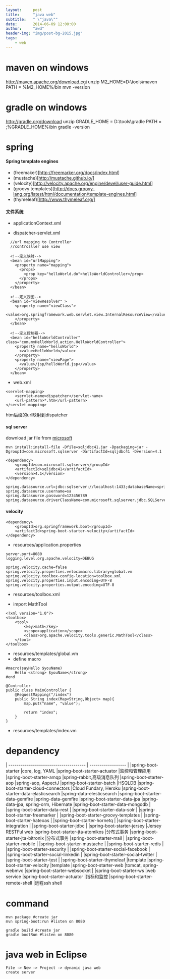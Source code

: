 ```yaml
---
layout:     post
title:      "java web"
subtitle:   " \"java\""
date:       2014-06-09 12:00:00
author:     "awd"
header-img: "img/post-bg-2015.jpg"
tags:
    - web
---
```




# maven on windows
http://maven.apache.org/download.cgi
unzip
M2_HOME=D:\tools\maven
PATH = %M2_HOME%/bin
mvn -version




# gradle on windows
http://gradle.org/download
unzip
GRADLE_HOME = D:\tools\gradle
PATH = ;%GRADLE_HOME%\bin
gradle -version



# spring

#### Spring template engines

- (freemaker)[http://freemarker.org/docs/index.html]
- (mustache)[http://mustache.github.io/]
- (velocity)[http://velocity.apache.org/engine/devel/user-guide.html]
- (groovy templates)[http://docs.groovy-lang.org/latest/html/documentation/template-engines.html]
- (thymeleaf)[http://www.thymeleaf.org/]



#### 文件系统

- applicationContext.xml
  
- dispatcher-servlet.xml

```
  //url mapping to Controller
  //controsller use view 

  <!--定义映射-->
  <bean id="urlMapping">
    <property name="mapping">
      <props> 
        <prop key="helloWorld.do">helloWorldController</prop> 
      </props> 
    </property>
  </bean>

  <!--定义视图--> 
  <bean id="viewResolver" >
    <property name="viewClass"> 
      <value>org.springframework.web.servlet.view.InternalResourceView</value> 
    </property>
  </bean>

  <!--定义控制器--> 
  <bean id="helloWorldController" class="com.myHelloWorld.action.HelloWorldController"> 
    <property name="helloWorld"> 
      <value>HelloWorld</value> 
    </property> 
    <property name="viewPage"> 
      <value>/jsp/helloWorld.jsp</value> 
    </property> 
  </bean> 
```



- web.xml


```
<servlet-mapping>
    <servlet-name>dispatcher</servlet-name>
    <url-pattern>*.htm</url-pattern>
</servlet-mapping>
```

htm后缀的url映射到dispatcher



#### sql server

download jar file from [microsoft](http://www.microsoft.com/en-us/download/details.aspx?displaylang=en&id=11774)

```
mvn install:install-file -Dfile=sqljdbc41.jar -Dpackaging=jar -DgroupId=com.microsoft.sqlserver -DartifactId=sqljdbc41 -Dversion=4.1
```

```
<dependency>
	<groupId>com.microsoft.sqlserver</groupId>
	<artifactId>sqljdbc41</artifactId>
	<version>4.1</version>
</dependency>
```

```
spring.datasource.url=jdbc:sqlserver://localhost:1433;databaseName=spring;integratedSecurity=false
spring.datasource.username=sa
spring.datasource.password=123456789
spring.datasource.driverClassName=com.microsoft.sqlserver.jdbc.SQLServerDriver
```



#### velocity

```
<dependency>
	<groupId>org.springframework.boot</groupId>
	<artifactId>spring-boot-starter-velocity</artifactId>
</dependency>
```


- resources/application.properties

```
server.port=8080
logging.level.org.apache.velocity=DEBUG

spring.velocity.cache=false
spring.velocity.properties.velocimacro.library=global.vm
spring.velocity.toolbox-config-location=toolbox.xml
spring.velocity.properties.input.encoding=UTF-8
spring.velocity.properties.output.encoding=UTF-8
```


- resources/toolbox.xml

- import MathTool

```
<?xml version="1.0"?>
<toolbox>
	<tool>
  		<key>math</key>
  		<scope>application</scope>
  		<class>org.apache.velocity.tools.generic.MathTool</class>
	</tool>
</toolbox>
```


- resources/templates/global.vm
- define macro

```
#macro(sayHello $youName)
	Hello <strong> $youName</strong>
#end
```


```
@Controller
public class MainController {
	@RequestMapping("/index")
	public String index(Map<String,Object> map){
		map.put("name", "value");

		return "index";
	}
}
```


- resources/templates/index.vm




# depandency

| -------------------------------------- | ------------------ |
|spring-boot-starter                     |core, log, YAML
|spring-boot-starter-actuator            |监控和管理应用
|spring-boot-starter-amqp                |spring-rabbit,高级消息队列
|spring-boot-starter-aop                 |spring-aop, AspectJ
|spring-boot-starter-batch               |HSQLDB
|spring-boot-starter-cloud-connectors    |Cloud Fundary, Heroku
|spring-boot-starter-data-elasticsearch  |spring-data-elesticsearch
|spring-boot-starter-data-gemfire        |spring-data-gemfire
|spring-boot-starter-data-jpa            |spring-data-jpa, spring-orm, Hibernate
|spring-boot-starter-data-mongodb        |
|spring-boot-starter-data-rest           |
|spring-boot-starter-data-solr           |
|spring-boot-starter-freemarker          |
|spring-boot-starter-groovy-templates    |
|spring-boot-starter-hateoas             |
|spring-boot-starter-hornetq             |
|spring-boot-starter-integration         |
|spring-boot-starter-jdbc                |
|spring-boot-starter-jersey              |Jersey RESTFul web
|spring-boot-starter-jta-atomikos        |分布式事务
|spring-boot-starter-jta-bitronix        |分布式事务
|spring-boot-starter-mail                |
|spring-boot-starter-mobile              |
|spring-boot-starter-mustache            |
|spring-boot-starter-redis               |
|spring-boot-starter-security            |
|spring-boot-starter-social-facebook     |
|spring-boot-starter-social-linkedin     |
|spring-boot-starter-social-twitter      |
|spring-boot-starter-test                |
|spring-boot-starter-thymeleaf           |template
|spring-boot-starter-velocity            |template
|spring-boot-starter-web                 |tomcat, spring-webmvc
|spring-boot-starter-websocket           |
|spring-boot-starter-ws                  |web service
|spring-boot-starter-actuator            |指标和监控
|spring-boot-starter-remote-shell        |远程ssh shell



# command

```
mvn package #create jar
mvn spring-boot:run #listen on 8080

gradle build #create jar
gradle bootRun #listen on 8080
```


# java web in Eclipse

```
File -> New -> Project -> dynamic java web
create server
```


